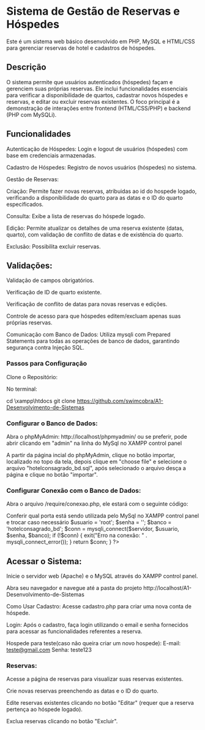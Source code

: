 # Sistema de Gestão de Reservas e Hóspedes
Este é um sistema web básico desenvolvido em PHP, MySQL e HTML/CSS para gerenciar reservas de hotel e cadastros de hóspedes.

## Descrição
O sistema permite que usuários autenticados (hóspedes) façam e gerenciem suas próprias reservas. Ele inclui funcionalidades essenciais para verificar a disponibilidade de quartos, cadastrar novos hóspedes e reservas, e editar ou excluir reservas existentes. O foco principal é a demonstração de interações entre frontend (HTML/CSS/PHP) e backend (PHP com MySQLi).

## Funcionalidades
Autenticação de Hóspedes: Login e logout de usuários (hóspedes) com base em credenciais armazenadas.

Cadastro de Hóspedes: Registro de novos usuários (hóspedes) no sistema.

Gestão de Reservas:

Criação: Permite fazer novas reservas, atribuidas ao id do hospede logado, verificando a disponibilidade do quarto para as datas e o ID do quarto especificados.

Consulta: Exibe a lista de reservas do hóspede logado.

Edição: Permite atualizar os detalhes de uma reserva existente (datas, quarto), com validação de conflito de datas e de existência do quarto.

Exclusão: Possibilita excluir reservas.

## Validações:

Validação de campos obrigatórios.

Verificação de ID de quarto existente.

Verificação de conflito de datas para novas reservas e edições.

Controle de acesso para que hóspedes editem/excluam apenas suas próprias reservas.

Comunicação com Banco de Dados: Utiliza mysqli com Prepared Statements para todas as operações de banco de dados, garantindo segurança contra Injeção SQL.


### Passos para Configuração
Clone o Repositório:

No terminal:

cd \xampp\htdocs
git clone https://github.com/swimcobra/A1-Desenvolvimento-de-Sistemas



### Configurar o Banco de Dados:

Abra o phpMyAdmin: http://localhost/phpmyadmin/ ou se preferir, pode abrir clicando em "admin" na linha do MySql no XAMPP control panel

A partir da página incial do phpMyAdmin, clique no botão importar, localizado no topo da tela, depois clique em "choose file" e selecione o arquivo "hotelconsagrado_bd.sql", após selecionado o arquivo desça a página e clique no botão "importar". 

### Configurar Conexão com o Banco de Dados:

Abra o arquivo /require/conexao.php, ele estará com o seguinte código:

<?php 
function conectar_banco() {

    $servidor   = 'localhost:3306'; --> Conferir qual porta está sendo utilizada pelo MySql no XAMPP control panel e trocar caso necessário
    $usuario    = 'root';
    $senha      = '';
    $banco      = 'hotelconsagrado_bd';   
    
    $conn = mysqli_connect($servidor, $usuario, $senha, $banco);

    if (!$conn) {
        exit("Erro na conexão: " . mysqli_connect_error());
    }

    return $conn;
}

?>


## Acessar o Sistema:

Inicie o servidor web (Apache) e o MySQL através do XAMPP control panel.

Abra seu navegador e navegue até a pasta do projeto http://localhost/A1-Desenvolvimento-de-Sistemas

Como Usar
Cadastro: Acesse cadastro.php para criar uma nova conta de hóspede.

Login: Após o cadastro, faça login utilizando o email e senha fornecidos para acessar as funcionalidades referentes a reserva.

Hospede para teste(caso não queira criar um novo hospede): 
E-mail: teste@gmail.com
Senha: teste123

### Reservas:

Acesse a página de reservas para visualizar suas reservas existentes.

Crie novas reservas preenchendo as datas e o ID do quarto.

Edite reservas existentes clicando no botão "Editar" (requer que a reserva pertença ao hóspede logado).

Exclua reservas clicando no botão "Excluir".
